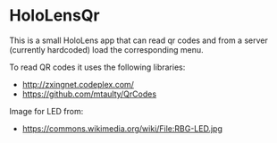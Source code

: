 # HoloLensQr

This is a small HoloLens app that can read qr codes and from a server (currently hardcoded) load the corresponding menu.

To read QR codes it uses the following libraries:
* http://zxingnet.codeplex.com/
* https://github.com/mtaulty/QrCodes

Image for LED from:
* https://commons.wikimedia.org/wiki/File:RBG-LED.jpg
